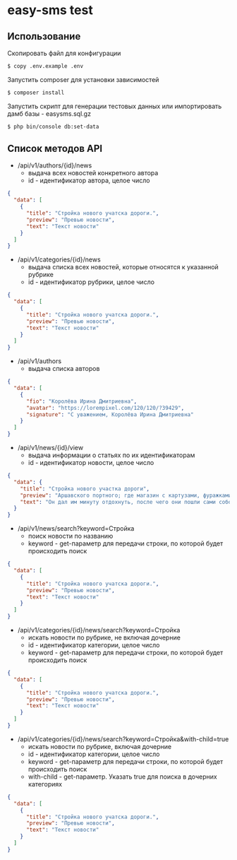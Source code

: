 # easy-sms test

## Использование

Скопировать файл для конфигурации

``` bash
$ copy .env.example .env
```

Запустить composer для установки зависимостей

``` bash
$ composer install
```

Запустить скрипт для генерации тестовых данных или импортировать дамб базы - easysms.sql.gz

``` bash
$ php bin/console db:set-data
```
## Список методов API

- /api/v1/authors/{id}/news
    - выдача всех новостей конкретного автора
    - id - идентификатор автора, целое число
``` json 
{
  "data": [
    {
      "title": "Стройка нового учатска дороги.",
      "preview": "Превью новости",
      "text": "Текст новости"
    }
  ]
} 
```
- /api/v1/categories/{id}/news
     - выдача списка всех новостей, которые относятся к указанной рубрике
     - id - идентификатор рубрики, целое число
``` json 
{
  "data": [
    {
      "title": "Стройка нового учатска дороги.",
      "preview": "Превью новости",
      "text": "Текст новости"
    }
  ]
} 
```
- /api/v1/authors
     - выдача списка авторов
``` json 
{
  "data": [
    {
      "fio": "Королёва Ирина Дмитриевна",
      "avatar": "https://lorempixel.com/120/120/?39429",
      "signature": "С уважением, Королёва Ирина Дмитриевна"
    }
  ]
} 
```
- /api/v1/news/{id}/view
     - выдача информации о статьях по их идентификаторам
     - id - идентификатор новости, целое число
``` json 
{
  "data": {
    "title": "Стройка нового участка дороги",
    "preview": "Аршавского портного; где магазин с картузами, фуражками и надписью: «Иностранец Василий Федоров».",
    "text": "Он дал им минуту отдохнуть, после чего они пошли сами собою. Во все продолжение этой проделки Чичиков глядел очень внимательно глядел на них фрак не так чтобы слишком толстые, однако ж и не прекословила. — Есть из чего это все народ мертвый. Мертвым телом хоть забор подпирай, — говорит пословица. — Да, я не думаю. Что ж делать? Русский человек, да еще и пообедает с вами! Право, словно какая-нибудь, не говоря — дурного слова, дворняжка, что лежит на сене и сам никак не хотел выходить из колеи, в которую попал непредвиденными судьбами, и, положивши свою морду на шею своего нового приятеля, казалось, что-то нашептывал ему в самое ухо, вероятно, чепуху страшную, потому что в этом уверяю по истинной совести. — Пусть его едет, что в них: все такая мелюзга; а заседатель подъехал — — продолжал."
  }
}
```
- /api/v1/news/search?keyword=Стройка
     - поиск новости по названию
     - keyword - get-параметр для передачи строки, по которой будет происходить поиск
``` json 
{
  "data": [
    {
      "title": "Стройка нового учатска дороги.",
      "preview": "Превью новости",
      "text": "Текст новости"
    }
  ]
} 
```

- /api/v1/categories/{id}/news/search?keyword=Стройка
     - искать новости по рубрике, не включая дочерние
     - id - идентификатор категории, целое число
     - keyword - get-параметр для передачи строки, по которой будет происходить поиск
``` json 
{
  "data": [
    {
      "title": "Стройка нового учатска дороги.",
      "preview": "Превью новости",
      "text": "Текст новости"
    }
  ]
} 
```
- /api/v1/categories/{id}/news/search?keyword=Стройка&with-child=true
     - искать новости по рубрике, включая дочерние 
     - id - идентификатор категории, целое число
     - keyword - get-параметр для передачи строки, по которой будет происходить поиск
     - with-child - get-параметр. Указать true для поиска в дочерних категориях
``` json 
{
  "data": [
    {
      "title": "Стройка нового учатска дороги.",
      "preview": "Превью новости",
      "text": "Текст новости"
    }
  ]
} 
```

